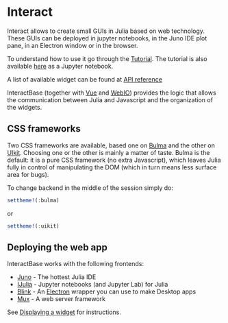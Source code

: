 # Interact

Interact allows to create small GUIs in Julia based on web technology. These GUIs can be deployed in jupyter notebooks, in the Juno IDE plot pane, in an Electron window or in the browser.

To understand how to use it go through the [Tutorial](@ref). The tutorial is also available [here](https://github.com/JuliaGizmos/Interact.jl/blob/master/doc/notebooks/tutorial.ipynb) as a Jupyter notebook.

A list of available widget can be found at [API reference](@ref)

InteractBase (together with [Vue](https://github.com/JuliaGizmos/Vue.jl) and [WebIO](https://github.com/JuliaGizmos/WebIO.jl)) provides the logic that allows the communication between Julia and Javascript and the organization of the widgets.

## CSS frameworks

Two CSS frameworks are available, based one on [Bulma](https://bulma.io/) and the other on [UIkit](https://getuikit.com/). Choosing one or the other is mainly a matter of taste. Bulma is the default: it is a pure CSS framework (no extra Javascript), which leaves Julia fully in control of manipulating the DOM (which in turn means less surface area for bugs).

To change backend in the middle of the session simply do:

```julia
settheme!(:bulma)
```

or

```julia
settheme!(:uikit)
```

## Deploying the web app

InteractBase works with the following frontends:

- [Juno](http://junolab.org) - The hottest Julia IDE
- [IJulia](https://github.com/JuliaLang/IJulia.jl) - Jupyter notebooks (and Jupyter Lab) for Julia
- [Blink](https://github.com/JunoLab/Blink.jl) - An [Electron](http://electron.atom.io/) wrapper you can use to make Desktop apps
- [Mux](https://github.com/JuliaWeb/Mux.jl) - A web server framework


See [Displaying a widget](@ref) for instructions.

